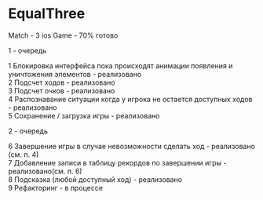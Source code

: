 # EqualThree
Match - 3 ios Game - 70% готово

1 - очередь

1 Блокировка интерфейса пока происходят анимации появления и уничтожения элементов - реализовано<br> 
2 Подсчет ходов  - реализовано <br>
3 Подсчет очков  - реализовано <br>
4 Распознавание ситуации когда у игрока не остается доступных ходов - реализовано<br>
5 Сохранение / загрузка игры - реализовано <br>



2 - очередь

6 Завершение игры в случае невозможности сделать ход - реализовано (см. п. 4)<br>
7 Добавление записи в таблицу рекордов по завершении игры - реализовано(см. п. 6)<br>
8 Подсказка (любой доступный ход) - реализовано <br>
9 Рефакторинг - в процессе <br>















